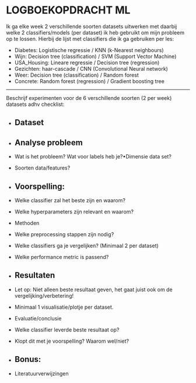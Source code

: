 # LOGBOEKOPDRACHT ML 

Ik ga elke week 2 verschillende soorten datasets uitwerken met daarbij welke 2 classifiers/models (per dataset) ik heb gebruikt om mijn probleem op te lossen. 
Hierbij de lijst met classifiers die ik ga gebruiken per les:

- Diabetes: Logistische regressie / KNN (k-Nearest neighbours)
- Wijn: Decision tree (classification) / SVM (Support Vector Machine)
- USA_Housing: Lineare regressie / Decision tree (regression)
- Gezichten: haar-cascade / CNN (Convolutional Neural network)
- Weer: Decision tree (classification) / Random forest
- Concrete: Random forest (regression) / Gradient boosting tree
___

Beschrijf experimenten voor de 6 verschillende soorten (2 per week) datasets adhv checklist:
- ## Dataset

- ## Analyse probleem
- Wat is het probleem? Wat voor labels heb je?•Dimensie data set?
- Soorten data/features?

- ## Voorspelling:
- Welke classifier zal het beste zijn en waarom? 
- Welke hyperparameters zijn relevant en waarom?

- Methoden
- Welke preprocessing stappen zijn nodig?
- Welke classifiers ga je vergelijken? (Minimaal 2 per dataset)
- Welke performance metric is passend?

- ## Resultaten
- Let op: Niet alleen beste resultaat geven, het gaat juist ook om de vergelijking/verbetering!
- Minimaal 1 visualisatie/plotje per dataset.

- Evaluatie/conclusie
- Welke classifier leverde beste resultaat op?
- Klopt dit met je voorspelling? Waarom wel/niet?

- ## Bonus:
- Literatuurverwijzingen